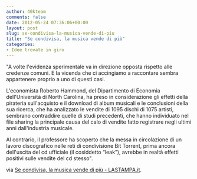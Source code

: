 ```yaml
---
author: 40kteam
comments: false
date: 2012-05-24 07:36:06+00:00
layout: post
slug: se-condivisa-la-musica-vende-di-piu
title: "Se condivisa, la musica vende di più"
categories:
- Idee trovate in giro
---
```


"A volte l'evidenza sperimentale va in direzione opposta rispetto alle credenze comuni. E la vicenda che ci accingiamo a raccontare sembra appartenere proprio a uno di questi casi.

L'economista Roberto Hammond, del Dipartimento di Economia dell'Università di North Carolina, ha preso in considerazione gli effetti della pirateria sull'acquisto e il download di album musicali e le conclusioni della sua ricerca, che ha analizzato le vendite di 1095 dischi di 1075 artisti, sembrano contraddire quelle di studi precedenti, che hanno individuato nel file sharing la principale causa del calo di vendite fatto registrare negli ultimi anni dall'industria musicale.

Al contrario, il professore ha scoperto che la messa in circolazione di un lavoro discografico nelle reti di condivisione Bit Torrent, prima ancora dell'uscita del cd ufficiale (il cosiddetto “leak”), avrebbe in realtà effetti positivi sulle vendite del cd stesso".

via [Se condivisa, la musica vende di più - LASTAMPA.it](http://www.lastampa.it/_web/cmstp/tmplrubriche/tecnologia/grubrica.asp?ID_blog=30&ID_articolo=10444&ID_sezione=38).
